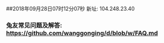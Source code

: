##2018年09月28日07时12分07秒 新址: 104.248.23.40
### 兔友常见问题及解答: https://github.com/wanggonging/d/blob/w/FAQ.md
